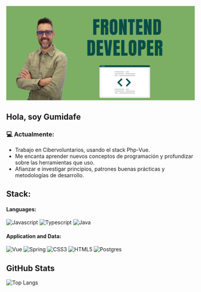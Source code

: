 [![Gumidev.com](index.png)](https://gumidev.com)

## Hola, soy Gumidafe

### :computer: Actualmente:

- Trabajo en Cibervoluntarios, usando el stack Php-Vue.
- Me encanta aprender nuevos conceptos de programación y profundizar sobre las herramientas que uso.
- Afianzar e investigar principios, patrones buenas prácticas y metodologías de desarrollo.

## Stack:

#### Languages:

![Javascript](https://img.shields.io/badge/JavaScript-F7DF1E?style=flat-the-badge&logo=javascript&logoColor=black)
![Typescript](https://img.shields.io/badge/TypeScript-007ACC?style=flat-the-badge&logo=typescript&logoColor=white)
![Java](https://img.shields.io/badge/Java-ED8B00?style=flat-the-badge&logo=java&logoColor=white)


#### Application and Data:

![Vue](https://img.shields.io/badge/Vue-3-green1?style=flat-the-badge&logo=vue&logoColor=white)
![Spring](https://img.shields.io/badge/spring-%236DB33F.svg?style=flat-the-badge&logo=spring&logoColor=white)
![CSS3](https://img.shields.io/badge/CSS3-1572B6?style=flat-the-badge&logo=css3&logoColor=white)
![HTML5](https://img.shields.io/badge/HTML5-E34F26?style=flat-the-badge&logo=html5&logoColor=white)
![Postgres](https://img.shields.io/badge/postgres-%23316192.svg?style=flat-the-badge&logo=postgresql&logoColor=white)


## GitHub Stats
![Top Langs](https://github-readme-stats.vercel.app/api/top-langs/?username=devGumidafe&theme=great-gatsby&layout=compact)
